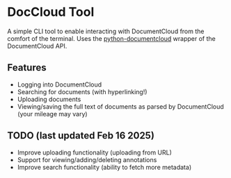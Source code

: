 # DocCloud Tool

A simple CLI tool to enable interacting with DocumentCloud from the comfort of the terminal. Uses the [python-documentcloud](https://github.com/muckrock/python-documentcloud) wrapper of the DocumentCloud API.

## Features ##
- Logging into DocumentCloud
- Searching for documents (with hyperlinking!)
- Uploading documents
- Viewing/saving the full text of documents as parsed by DocumentCloud (your mileage may vary)

## TODO (last updated Feb 16 2025) ##
- Improve uploading functionality (uploading from URL)
- Support for viewing/adding/deleting annotations
- Improve search functionality (ability to fetch more metadata)


